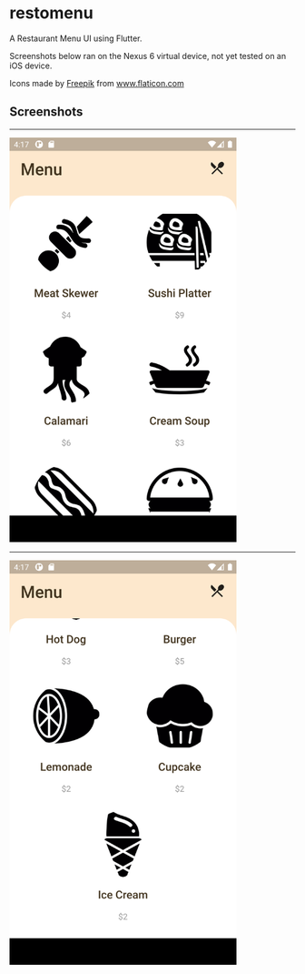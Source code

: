 # restomenu

A Restaurant Menu UI using Flutter.

Screenshots below ran on the Nexus 6 virtual device, not yet tested on an iOS device.

<div>Icons made by <a href="https://www.freepik.com" title="Freepik">Freepik</a> from <a href="https://www.flaticon.com/" title="Flaticon">www.flaticon.com</a></div>

<h2>Screenshots</h2>
<hr>
<img src="screenshots/img1.png" alt="1" width="400" />
<br>
<hr>
<img src="screenshots/img2.png" alt="2" width="400" />


